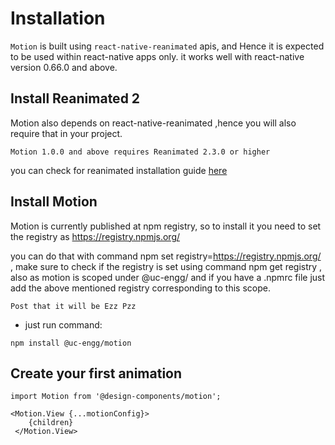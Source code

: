 # Installation
`Motion` is built using `react-native-reanimated` apis, and Hence it is expected to be used within react-native apps only.
it works well with react-native version 0.66.0 and above.

## Install Reanimated 2
Motion also depends on react-native-reanimated ,hence you will also require that in your project.

`Motion 1.0.0 and above requires Reanimated 2.3.0 or higher`  

you can check for reanimated installation guide [here](https://docs.swmansion.com/react-native-reanimated/docs/fundamentals/installation/)

## Install Motion
Motion is currently published at npm registry, so to install it you need to set the registry as https://registry.npmjs.org/

you can do that with command npm set registry=https://registry.npmjs.org/ , make sure to check if the registry is set using command npm get registry , also as motion is scoped under @uc-engg/ and if you have a .npmrc file just add the above mentioned registry corresponding to this scope.

`Post that it will be Ezz Pzz` 
* just run command:
```
npm install @uc-engg/motion
```

## Create your first animation
```
import Motion from '@design-components/motion';

<Motion.View {...motionConfig}>
    {children}
 </Motion.View>
 ```